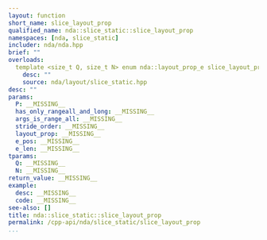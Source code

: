 ```yaml
---
layout: function
short_name: slice_layout_prop
qualified_name: nda::slice_static::slice_layout_prop
namespaces: [nda, slice_static]
includer: nda/nda.hpp
brief: ""
overloads:
  template <size_t Q, size_t N> enum nda::layout_prop_e slice_layout_prop(int P, bool has_only_rangeall_and_long, const std::array<_Bool, Q> & args_is_range_all, const std::array<int, N> & stride_order, enum nda::layout_prop_e layout_prop, int e_pos, int e_len):
    desc: ""
    source: nda/layout/slice_static.hpp
desc: ""
params:
  P: __MISSING__
  has_only_rangeall_and_long: __MISSING__
  args_is_range_all: __MISSING__
  stride_order: __MISSING__
  layout_prop: __MISSING__
  e_pos: __MISSING__
  e_len: __MISSING__
tparams:
  Q: __MISSING__
  N: __MISSING__
return_value: __MISSING__
example:
  desc: __MISSING__
  code: __MISSING__
see-also: []
title: nda::slice_static::slice_layout_prop
permalink: /cpp-api/nda/slice_static/slice_layout_prop
...
```


